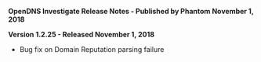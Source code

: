 **OpenDNS Investigate Release Notes - Published by Phantom November 1, 2018**


**Version 1.2.25 - Released November 1, 2018**

* Bug fix on Domain Reputation parsing failure
